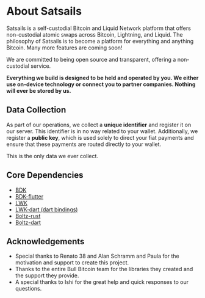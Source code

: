 # About Satsails

Satsails is a self-custodial Bitcoin and Liquid Network platform that offers non-custodial atomic swaps across Bitcoin, Lightning, and Liquid. The philosophy of Satsails is to become a platform for everything and anything Bitcoin. Many more features are coming soon!

We are committed to being open source and transparent, offering a non-custodial service.

**Everything we build is designed to be held and operated by you. We either use on-device technology or connect you to partner companies. Nothing will ever be stored by us.**

## Data Collection

As part of our operations, we collect a **unique identifier** and register it on our server. This identifier is in no way related to your wallet. Additionally, we register a **public key**, which is used solely to direct your fiat payments and ensure that these payments are routed directly to your wallet.

This is the only data we ever collect.

## Core Dependencies

- [BDK](https://github.com/bitcoindevkit/bdk)
- [BDK-flutter](https://github.com/LtbLightning/bdk-flutter)
- [LWK](https://github.com/Blockstream/lwk)
- [LWK-dart (dart bindings)](https://github.com/SatoshiPortal/lwk-dart)
- [Boltz-rust](https://github.com/SatoshiPortal/boltz-rust)
- [Boltz-dart](https://github.com/SatoshiPortal/boltz-dart)

## Acknowledgements

- Special thanks to Renato 38 and Alan Schramm and Paula for the motivation and support to create this project.
- Thanks to the entire Bull Bitcoin team for the libraries they created and the support they provide.
- A special thanks to Ishi for the great help and quick responses to our questions.
